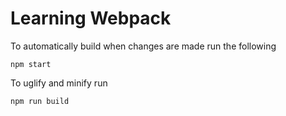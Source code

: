 # Learning Webpack

To automatically build when changes are made run the following

```
npm start
```

To uglify and minify run

```
npm run build
```


